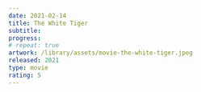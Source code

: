 ```yaml
---
date: 2021-02-14
title: The White Tiger
subtitle:
progress:
# repeat: true
artwork: /library/assets/movie-the-white-tiger.jpeg
released: 2021
type: movie
rating: 5
---
```

